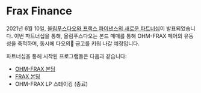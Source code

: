 # Frax Finance

2021년 6월 10일, [올림푸스다오와 프랙스 파이낸스의 새로운 파트너십](https://olympusdao.medium.com/ohm-x-frax-a-new-breed-of-partnership-95cd1cc01770)이 발표되었습니다. 이번 파트너십을 통해, 올림푸스다오는 본드 매매를 통해 OHM-FRAX 페어의 유동성을 축적하며, 동시에 다오의 금고를 키워 나갈 예정입니다.

파트너십을 통해 시작된 프로그램들은 다음과 같습니다:

* [OHM-FRAX 본딩](https://app.gitbook.com/@0xwiji/s/ohm/~/drafts/-MhlqofG4_ReMsN9Qrgq/frax/ohm-frax-lp/@merged)
* [FRAX 본딩](https://app.gitbook.com/@0xwiji/s/ohm/frax/undefined/@merged)
* OHM-FRAX LP 스테이킹 \(종료\)

